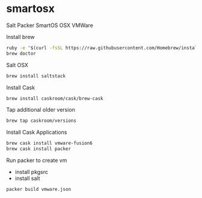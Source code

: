 # smartosx
Salt Packer SmartOS OSX VMWare


lnstall brew
```bash
ruby -e "$(curl -fsSL https://raw.githubusercontent.com/Homebrew/install/master/install)"
brew doctor
```

Salt OSX

```bash
brew install saltstack
```

Install Cask
```bash
brew install caskroom/cask/brew-cask
```



Tap additional older version
```bash
brew tap caskroom/versions
```
Install Cask Applications
```bash
brew cask install vmware-fusion6
brew cask install packer
```


Run packer to create vm
- install pkgsrc
- install salt
```bash
packer build vmware.json
```

